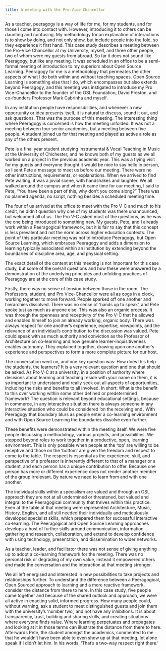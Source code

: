 ```yaml
---
title: A meeting with the Pro-Vice Chancellor
---
```


As a teacher, peeragogy is a way of life for me, for my students, and for those I come into contact with. However, introducing it to others can be daunting and confusing. My methodology for an explanation of interactions is to show by doing, and not only show, but include people into the fold, so they experience it first hand. This case study describes a meeting between the Pro-Vice Chancellor at my University, myself, and three other people, two of whom were my guests from abroad. So far it does not sound like Peeragogy, but like any meeting. It was scheduled in an office to be a semi-formal meeting of introduction to my superiors about Open Source Learning. Peeragogy for me is a methodology that permeates the other aspects of what I do both within and without teaching spaces. Open Source Learning is something else that I do, which encompasses but also extends beyond Peeragogy, and this meeting was instigated to introduce my Pro Vice-Chancellor to the founder of the OSL Foundation, David Preston, and co-founders Professor Mark Cabrinha and myself.

In any institution people have responsibilities, and whenever a new opportunity or idea presents itself, it is natural to discuss, sound it out, and ask questions. That was the purpose of this meeting. The interesting thing where Peeragogy is concerned is how the meeting unfolded. It was not a meeting between four senior academics, but a meeting between five people. A student joined us for that meeting and played as active a role as any of the others present.

Pete is a final year student studying Instrumental & Vocal Teaching in Music at the University of Chichester, and he knows both of my guests as we all worked on a project in the previous academic year. This was a flying visit for my guests and everyone thought it would be nice to say hello in person, so I sent Pete a message to meet us before our meeting. There were no other instructions, requirements, or explanations. When we arrived to find Pete waiting, it was a jovial scene, with handshakes and laughter. We all walked around the campus and when it came time for our meeting, I said to Pete, “You have been a part of this, why don’t you come along?” There was no planned agenda, no script, nothing besides a scheduled meeting time.

The four of us arrived at the office to meet with the Pro V-C and much to his credit, he didn’t question why one of my students was there unannounced, but welcomed all of us. The Pro V-C asked most of the questions, as he was the one being introduced to something new. My guests, Pete, and I already work within a Peeragogical framework, but it is fair to say that this concept is less prevalent and not the norm across higher education contexts. The point of this particular meeting was not to introduce Peeragogy, but Open Source Learning, which embraces Peeragogy and adds a dimension to learning typically associated within an institution by extending beyond the boundaries of discipline area, age, and physical setting.

The exact detail of the content at this meeting is not important for this case study, but some of the overall questions and how these were answered by a demonstration of the underlying principles and unfolding practices of Peeragogy are at the core of this case study.

Firstly, there was no sense of tension between those in the room. The Professors, student, and Pro Vice-Chancellor were all as cogs in a clock, working together to move forward. People sparked off one another and hierarchies dissolved. There was no sense of ‘hands up to speak’, and Pete spoke just as much as anyone else. This was also an organic process. It was through the openness and receptivity of the Pro V-C that he allowed and enabled himself to join an already working, organic body. There was always respect for one another’s experience, expertise, viewpoints, and the relevance of an individual’s contribution to the discussion was valued. Pete could speak with as much authority and conviction as the Professor of Architecture on co-learning and how genuine learner-inquisitiveness enables autonomy. They explained together, drawing upon one another’s experience and perspectives to form a more complete picture for our host.

The conversation went on, and one key question was: How does this help the students, the learners?  It is a very relevant question and one that should be asked. As Pro V-C at a university, in a position of authority where decisions about learning and teaching reside with your name on them, it is so important to understand and really seek out all aspects of opportunities, including the risks and benefits to all involved. In short: What is the benefit to this over working within some other defined or predetermined framework? The question is relevant beyond educational settings, because in commerce, in any interactive situation there is always someone in any interactive situation who could be considered ‘on the receiving end’. With Peeragogy that boundary blurs as people enter a co-learning environment and with Open Source Learning the boundaries dissolve even further.

These benefits were demonstrated within the meeting itself. We were five people discussing a methodology, various projects, and possibilities. We stepped beyond roles to work together in a productive, open, learning environment. This is only possible when people at the ‘top’ are willing to be receptive and those on the ‘bottom’ are given the freedom and respect to come to the table. The respect is essential as the experience, skill, and perspective of a professor is inherently different to that of a manager or a student, and each person has a unique contribution to offer. Because one person has more or different experience does not render another member of the group irrelevant.  By nature we need to learn from and with one another.

The individual skills within a specialism are valued and through an OSL approach they are not at all undermined or threatened, but valued and integral to the Peeragogical community that thrives within this practice. Even at the table at that meeting were represented Architecture, Music, History, English, and all still needed their individually and meticulously developed specialist skills, which prepared them for successful interactive co-learning. The Peeragogical and Open Source Learning approaches develops a host of further skills around communication, information gathering and research, collaboration, and extend to develop confidence with using technology, presentation, and dissemination to wider networks.

As a teacher, leader, and facilitator there was not sense of giving anything up to adopt a co-learning framework for the meeting. There was no personal risk or degrading of my own value, instead it empowered others and made the conversation and the interaction at that meeting stronger.

We all left energised and interested in new possibilities to take projects and relationships further. To understand the difference between a Peeragogical, Open Sourced approach to learning and a more reactive framework, consider the distance from there to here. In this case study, five people came together and because of the shared outlook and approach, we were all active in enacting solid, informed progress. How many people could, without warning, ask a student to meet distinguished guests and join them with the university’s ‘number two’, and not have any inhibitions. It is about transparency, trust, building and sharing skills, and creating situations where everyone finds value. Where learning perpetuates and propagates and looking at it in those terms can illustrate the distance from there to here. Afterwards Pete, the student amongst the academics, commented to me that he wouldn’t have been able to even show up at that meeting, let alone speak if I didn’t let him. In his words, ‘That’s a two-way respect right there.’
